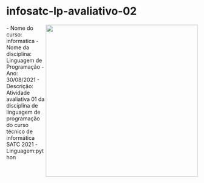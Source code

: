 #  infosatc-lp-avaliativo-02
<img align="right" width="400" height="400" src="satc.png">
 - Nome do curso: informatica
 -Nome da disciplina: Linguagem de Programação  
 - Ano: 30/08/2021
 - Descrição: Atividade avaliativa 01 da disciplina de linguagem de programação do curso técnico de informática SATC 2021
 -Linguagem:python
